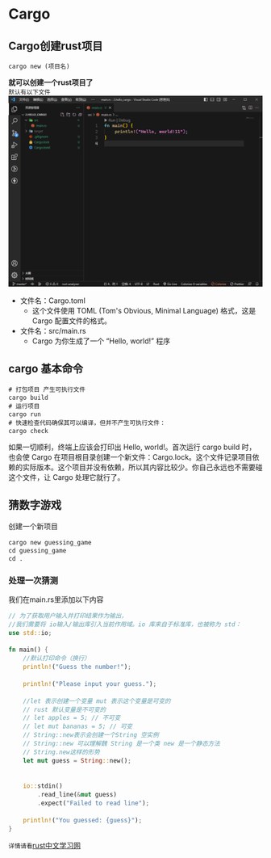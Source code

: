# Cargo 
## Cargo创建rust项目

``` 
cargo new (项目名)
```
**就可以创建一个rust项目了**  
`默认有以下文件`
![本地路径](./day2-1.png)

- 文件名：Cargo.toml  
  * 这个文件使用 TOML (Tom's Obvious, Minimal Language) 格式，这是 Cargo 配置文件的格式。
- 文件名：src/main.rs
  * Cargo 为你生成了一个 “Hello, world!” 程序

## cargo 基本命令
```
# 打包项目 产生可执行文件
cargo build 
# 运行项目
cargo run 
# 快速检查代码确保其可以编译，但并不产生可执行文件：
cargo check
```
如果一切顺利，终端上应该会打印出 Hello, world!。首次运行 cargo build 时，也会使 Cargo 在项目根目录创建一个新文件：Cargo.lock。这个文件记录项目依赖的实际版本。这个项目并没有依赖，所以其内容比较少。你自己永远也不需要碰这个文件，让 Cargo 处理它就行了。
## 猜数字游戏
  创建一个新项目
``` 
cargo new guessing_game
cd guessing_game
cd .
```
### 处理一次猜测
我们在main.rs里添加以下内容
```rust
// 为了获取用户输入并打印结果作为输出，
//我们需要将 io输入/输出库引入当前作用域。io 库来自于标准库，也被称为 std：
use std::io;

fn main() {
    //默认打印命令（换行）
    println!("Guess the number!");

    println!("Please input your guess.");

    //let 表示创建一个变量 mut 表示这个变量是可变的
    // rust 默认变量是不可变的  
    // let apples = 5; // 不可变 
    // let mut bananas = 5; // 可变 
    // String::new表示会创建一个String 空实例
    // String::new 可以理解魏 String 是一个类 new 是一个静态方法 
    // String.new这样的形势
    let mut guess = String::new();

    
    io::stdin()
        .read_line(&mut guess)
        .expect("Failed to read line");

    println!("You guessed: {guess}");
}

```
`详情请看`[rust中文学习网](https://kaisery.github.io/trpl-zh-cn/ch02-00-guessing-game-tutorial.html#%E4%BD%BF%E7%94%A8-result-%E7%B1%BB%E5%9E%8B%E6%9D%A5%E5%A4%84%E7%90%86%E6%BD%9C%E5%9C%A8%E7%9A%84%E9%94%99%E8%AF%AF)